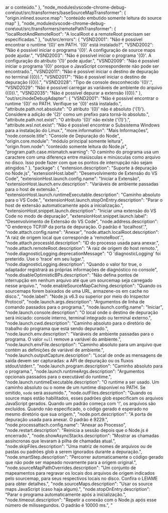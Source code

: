 ar o conteúdo."
		},
		"node_modules\\vscode-chrome-debug-core\\out/src/transformers/baseSourceMapTransformer": {
			"origin.inlined.source.map": "conteúdo embutido somente leitura do source map"
		},
		"node_modules\\vscode-chrome-debug-core\\out/src/transformers/remotePathTransformer": {
			"localRootAndRemoteRoot": "A localRoot e a remoteRoot precisam ser especificadas."
		},
		"out/src/errors": {
			"VSND2001": "Não é possível encontrar o runtime '{0}' em PATH. '{0}' está instalado?",
			"VSND2002": "Não é possível iniciar o programa '{0}'. A configuração de source maps pode ajudar.",
			"VSND2003": "Não é possível iniciar o programa '{0}'. A configuração do atributo '{1}' pode ajudar.",
			"VSND2009": "Não é possível iniciar o programa '{0}' porque o JavaScript correspondente não pode ser encontrado.",
			"VSND2011": "Não é possível iniciar o destino de depuração no terminal ({0}).",
			"VSND2017": "Não é possível iniciar o destino de depuração ({0}).",
			"VSND2028": "Tipo de console desconhecido '{0}'.",
			"VSND2029": "Não é possível carregar as variáveis de ambiente do arquivo ({0}).",
			"VSND2035": "Não é possível depurar a extensão ({0})."
		},
		"out/src/nodeDebugAdapter": {
			"VSND2001": "Não é possível encontrar o runtime '{0}' no PATH. Verifique se '{0}' está instalado.",
			"attribute.path.not.absolute": "O atributo '{0}' não é absoluto ('{1}'). Considere a adição de '{2}' como um prefixo para torná-lo absoluto.",
			"attribute.path.not.exist": "O atributo '{0}' não existe ('{1}').",
			"attribute.wsl.not.exist": "Não é possível encontrar o Subsistema Windows para a instalação do Linux.",
			"more.information": "Mais Informações",
			"node.console.title": "Console de Depuração do Node",
			"origin.core.module": "módulo principal somente leitura",
			"origin.from.node": "conteúdo somente leitura do Node.js",
			"program.path.case.mismatch.warning": "O caminho do programa usa um caractere com uma diferença entre maiúsculas e minúsculas como arquivo no disco. Isso pode fazer com que os pontos de interrupção não sejam atingidos."
		},
		"package": {
			"extension.description": "Suporte à depuração no Node.js",
			"extensionHost.label": "Desenvolvimento de Extensão do VS Code",
			"extensionHost.launch.config.name": "Iniciar a Extensão",
			"extensionHost.launch.env.description": "Variáveis de ambiente passadas para o host de extensão.",
			"extensionHost.launch.runtimeExecutable.description": "Caminho absoluto para o VS Code.",
			"extensionHost.launch.stopOnEntry.description": "Parar o host de extensão automaticamente após a inicialização.",
			"extensionHost.snippet.launch.description": "Iniciar uma extensão do VS Code no modo de depuração",
			"extensionHost.snippet.launch.label": "Desenvolvimento de Extensão do VS Code",
			"node.address.description": "O endereço TCP/IP da porta de depuração. O padrão é 'localhost'.",
			"node.attach.config.name": "Anexar",
			"node.attach.localRoot.description": "A raiz de origem local que corresponde a 'remoteRoot'.",
			"node.attach.processId.description": "ID do processo usada para anexar.",
			"node.attach.remoteRoot.description": "A raiz de origem do host remoto.",
			"node.diagnosticLogging.deprecationMessage": "O 'diagnosticLogging' foi preterido. Use o 'trace' em seu lugar.",
			"node.diagnosticLogging.description": "Quando o valor for true, o adaptador registrará as próprias informações de diagnóstico no console",
			"node.disableOptimisticBPs.description": "Não defina pontos de interrupção em nenhum arquivo até que um sourcemap seja carregado nesse arquivo.",
			"node.enableSourceMapCaching.description": "Quando os sourcemaps forem baixados de uma URL, armazene-os em cache no disco.",
			"node.label": "Node.js v6.3 ou superior por meio do Inspector Protocol",
			"node.launch.args.description": "Argumentos de linha de comando passados para o programa.",
			"node.launch.config.name": "Iniciar",
			"node.launch.console.description": "O local onde o destino de depuração será iniciado: console interno, terminal integrado ou terminal externo.",
			"node.launch.cwd.description": "Caminho absoluto para o diretório de trabalho do programa que está sendo depurado.",
			"node.launch.env.description": "Variáveis de ambiente passadas para o programa. O valor `null` remove a variável do ambiente.",
			"node.launch.envFile.description": "Caminho absoluto para um arquivo que contém as definições de variável de ambiente.",
			"node.launch.outputCapture.description": "Local de onde as mensagens de saída devem ser capturadas: a API de depuração ou os fluxos stdout/stderr.",
			"node.launch.program.description": "Caminho absoluto para o programa.",
			"node.launch.runtimeArgs.description": "Argumentos opcionais passados para o executável do runtime.",
			"node.launch.runtimeExecutable.description": "O runtime a ser usado. Um caminho absoluto ou o nome de um runtime disponível no PATH. Se omitido, `node` será assumido.",
			"node.outFiles.description": "Quando os source maps estão habilitados, esses padrões glob especificam os arquivos JavaScript gerados. Quando um padrão começa com '!', os arquivos são excluídos. Quando não especificado, o código gerado é esperado no mesmo diretório que sua origem.",
			"node.port.description": "A porta de depuração usada para anexar. O padrão é 9229.",
			"node.processattach.config.name": "Anexar ao Processo",
			"node.restart.description": "Reinicia a sessão depois que o Node.js é encerrado.",
			"node.showAsyncStacks.description": "Mostrar as chamadas assíncronas que levaram à pilha de chamadas atual.",
			"node.skipFiles.description": "Uma matriz de nomes de arquivos ou de pastas ou padrões glob a serem ignorados durante a depuração.",
			"node.smartStep.description": "Percorrer automaticamente o código gerado que não pode ser mapeado novamente para a origem original.",
			"node.sourceMapPathOverrides.description": "Um conjunto de mapeamentos para regravar os locais dos arquivos de origem indicados pelo sourcemap, para seus respectivos locais no disco. Confira o LEIAME para obter detalhes.",
			"node.sourceMaps.description": "Usar os source maps JavaScript (caso haja algum).",
			"node.stopOnEntry.description": "Parar o programa automaticamente após a inicialização.",
			"node.timeout.description": "Repetir a conexão com o Node.js após esse número de milissegundos. O padrão é 10000 ms.",
			"